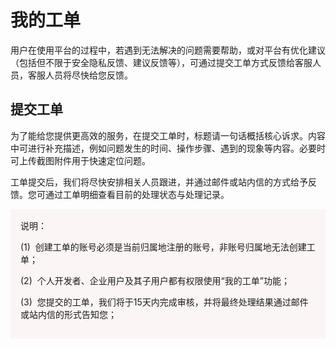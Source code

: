 # 我的工单

用户在使用平台的过程中，若遇到无法解决的问题需要帮助，或对平台有优化建议（包括但不限于安全隐私反馈、建议反馈等），可通过提交工单方式反馈给客服人员，客服人员将尽快给您反馈。

## 提交工单

为了能给您提供更高效的服务，在提交工单时，标题请一句话概括核心诉求。内容中可进行补充描述，例如问题发生的时间、操作步骤、遇到的现象等内容。必要时可上传截图附件用于快速定位问题。

工单提交后，我们将尽快安排相关人员跟进，并通过邮件或站内信的方式给予反馈。您可通过工单明细查看目前的处理状态与处理记录。

<div style="margin-top: 10px;background-color: #FCF5F5;padding: 16px;box-sizing: border-box;">
说明：
<p>(1)&nbsp;&nbsp;创建工单的账号必须是当前归属地注册的账号，非账号归属地无法创建工单；</p>
<p>(2)&nbsp;&nbsp;个人开发者、企业用户及其子用户都有权限使用“我的工单”功能；</p>
<p>(3)&nbsp;&nbsp;您提交的工单，我们将于15天内完成审核，并将最终处理结果通过邮件或站内信的形式告知您；</p>
</div>
